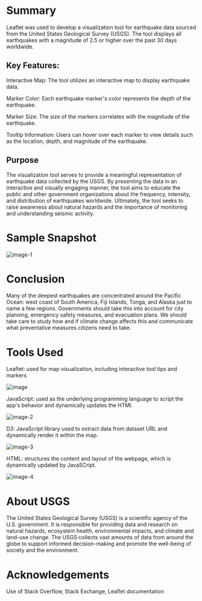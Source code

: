 # Summary

Leaflet was used to develop a visualization tool for earthquake data sourced from the United States Geological Survey (USGS). The tool displays all earthquakes with a magnitude of 2.5 or higher over the past 30 days worldwide.

## Key Features:

Interactive Map: The tool utilizes an interactive map to display earthquake data.

Marker Color: Each earthquake marker's color represents the depth of the earthquake.

Marker Size: The size of the markers correlates with the magnitude of the earthquake.

Tooltip Information: Users can hover over each marker to view details such as the location, depth, and magnitude of the earthquake.

## Purpose
The visualization tool serves to provide a meaningful representation of earthquake data collected by the USGS. By presenting the data in an interactive and visually engaging manner, the tool aims to educate the public and other government organizations about the frequency, intensity, and distribution of earthquakes worldwide. Ultimately, the tool seeks to raise awareness about natural hazards and the importance of monitoring and understanding seismic activity.

# Sample Snapshot

![image-1](https://github.com/belindaho2828/leaflet_USGS/assets/155488822/222b17de-e71c-4e9f-b828-139de9b0dc79)


# Conclusion
Many of the deepest earthquakes are concentrated around the Pacific Ocean: west coast of South America, Fiji Islands, Tonga, and Alaska just to name a few regions. Governments should take this into account for city planning, emergency safety measures, and evacuation plans. We should take care to study how and if climate change affects this and communicate what preventative measures citizens need to take.

# Tools Used

Leaflet: used for map visualization, including interactive tool tips and markers

![image](https://github.com/belindaho2828/leaflet_USGS/assets/155488822/372d1d89-348a-490e-b948-2c5eaaa95575)


JavaScript: used as the underlying programming language to script the app's behavior and dynamically updates the HTMl.  

![image-2](https://github.com/belindaho2828/javascript_bellybutton/assets/155488822/8e9f221d-3672-4634-8089-7145428efc89)


D3: JavaScript library used to extract data from dataset URL and dynamically render it within the map. 

![image-3](https://github.com/belindaho2828/javascript_bellybutton/assets/155488822/fd8f6cfd-dc25-4a40-aff2-7e1d5b49f627)


HTML: structures the content and layout of the webpage, which is dynamically updated by JavaSCript.

![image-4](https://github.com/belindaho2828/javascript_bellybutton/assets/155488822/86e56209-151b-44c8-8751-0dcce8f859a3)


# About USGS
The United States Geological Survey (USGS) is a scientific agency of the U.S. government. It is responsible for providing data and research on natural hazards, ecosystem health, environmental impacts, and climate and land-use change. The USGS collects vast amounts of data from around the globe to support informed decision-making and promote the well-being of society and the environment.




# Acknowledgements
Use of Stack Overflow, Stack Exchange, Leaflet documentation
